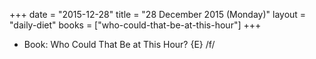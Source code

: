 +++
date = "2015-12-28"
title = "28 December 2015 (Monday)"
layout = "daily-diet"
books = ["who-could-that-be-at-this-hour"]
+++


* Book: Who Could That Be at This Hour? {E} /f/
